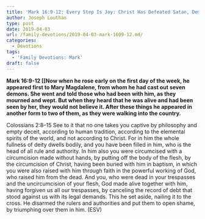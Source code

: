 ```yaml
---
title: 'Mark 16:9-12: Every Step Is Joy: Christ Has Defeated Satan, Demons, Sin, Hell, And Death For Us'
author: Joseph Louthan
type: post
date: 2019-04-03
url: /family-devotions/2019-04-03-mark-1609-12.md/
categories:
  - Devotions
tags:
  - 'Family Devotions: Mark'
draft: false
---
```


**Mark 16:9-12 [[Now when he rose early on the first day of the week, he appeared first to Mary Magdalene, from whom he had cast out seven demons. She went and told those who had been with him, as they mourned and wept. But when they heard that he was alive and had been seen by her, they would not believe it. After these things he appeared in another form to two of them, as they were walking into the country.**

Colossians 2:8–15 See to it that no one takes you captive by philosophy and empty deceit, according to human tradition, according to the elemental spirits of the world, and not according to Christ. For in him the whole fullness of deity dwells bodily, and you have been filled in him, who is the head of all rule and authority. In him also you were circumcised with a circumcision made without hands, by putting off the body of the flesh, by the circumcision of Christ, having been buried with him in baptism, in which you were also raised with him through faith in the powerful working of God, who raised him from the dead. And you, who were dead in your trespasses and the uncircumcision of your flesh, God made alive together with him, having forgiven us all our trespasses, by canceling the record of debt that stood against us with its legal demands. This he set aside, nailing it to the cross. He disarmed the rulers and authorities and put them to open shame, by triumphing over them in him. (ESV)